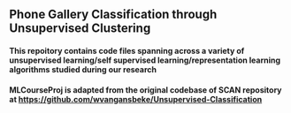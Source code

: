 
## Phone Gallery Classification through Unsupervised Clustering

#### This repoitory contains code files spanning across a variety of unsupervised learning/self supervised learning/representation learning algorithms studied during our research

#### MLCourseProj is adapted from the original codebase of SCAN repository at https://github.com/wvangansbeke/Unsupervised-Classification


